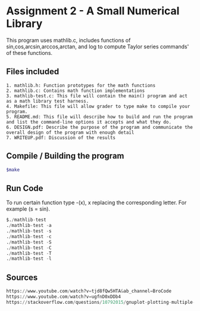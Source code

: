 # Assignment 2 - A Small Numerical Library

This program uses mathlib.c, includes functions of sin,cos,arcsin,arccos,arctan, and log to compute Taylor series commands' of these functions.

## Files included
```
1. mathlib.h: Function prototypes for the math functions 
2. mathlib.c: Contains math function implementations
3. mathlib-test.c: This file will contain the main() program and act as a math library test harness. 
4. Makefile: This file will allow grader to type make to compile your program.
5. README.md: This file will describe how to build and run the program and list the command-line options it accepts and what they do.
6. DESIGN.pdf: Describe the purpose of the program and communicate the overall design of the program with enough detail
7. WRITEUP.pdf: Discussion of the results

```
## Compile / Building the program

```bash
$make
```

## Run Code
To run certain function type -(x), x replacing the corresponding letter. For example (s = sin).

```python
$./mathlib-test
./mathlib-test -a
./mathlib-test -s
./mathlib-test -c
./mathlib-test -S
./mathlib-test -C
./mathlib-test -T
./mathlib-test -l
```

## Sources
``` python
https://www.youtube.com/watch?v=tjd8fQw5HTA&ab_channel=BroCode
https://www.youtube.com/watch?v=ugfnD0xDDb4
https://stackoverflow.com/questions/10792015/gnuplot-plotting-multiple-line-graphs
```
